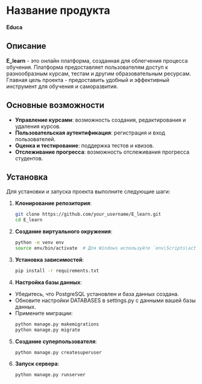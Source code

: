 # Название продукта
**Educa**

## Описание
**E_learn** - это онлайн платформа, созданная для облегчения процесса обучения. Платформа предоставляет пользователям доступ к разнообразным курсам, тестам и другим образовательным ресурсам. Главная цель проекта - предоставить удобный и эффективный инструмент для обучения и саморазвития.

## Основные возможности
- **Управление курсами**: возможность создания, редактирования и удаления курсов.
- **Пользовательская аутентификация**: регистрация и вход пользователей.
- **Оценка и тестирование**: поддержка тестов и квизов.
- **Отслеживание прогресса**: возможность отслеживания прогресса студентов.

## Установка
Для установки и запуска проекта выполните следующие шаги:

1. **Клонирование репозитория**:

     ```bash
     git clone https://github.com/your_username/E_learn.git
     cd E_learn

2. **Создание виртуального окружения**:

    ```bash
    python -m venv env
    source env/bin/activate  # Для Windows используйте `env\Scripts\activate`

3. **Установка зависимостей**:

   ```bash
   pip install -r requirements.txt

4. **Настройка базы данных**:
  - Убедитесь, что PostgreSQL установлен и база данных создана.
  - Обновите настройки DATABASES в settings.py с данными вашей базы данных.
  - Примените миграции:
      ```bash
      python manage.py makemigrations
      python manage.py migrate


5. **Создание суперпользователя**:

    ```bash
    python manage.py createsuperuser

    
6. **Запуск сервера**:

    ```bash
    python manage.py runserver

